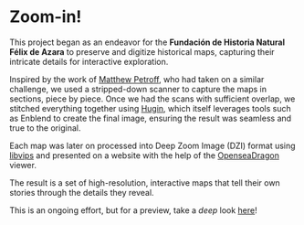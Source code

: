 # Zoom-in!

This project began as an endeavor for the __Fundación de Historia Natural Félix de Azara__ to preserve and digitize historical maps, capturing their intricate details for interactive exploration.

Inspired by the work of [Matthew Petroff](https://mpetroff.net/2013/09/scanner-modifications-to-scan-large-documents/), who had taken on a similar challenge, we used a stripped-down scanner to capture the maps in sections, piece by piece. Once we had the scans with sufficient overlap, we stitched everything together using [Hugin](https://hugin.sourceforge.io/), which itself leverages tools such as Enblend to create the final image, ensuring the result was seamless and true to the original.

Each map was later on processed into Deep Zoom Image (DZI) format using [libvips](https://www.libvips.org/) and presented on a website with the help of the [OpenseaDragon](https://openseadragon.github.io/) viewer.

The result is a set of high-resolution, interactive maps that tell their own stories through the details they reveal.

This is an ongoing effort, but for a preview, take a _deep_ look [here]()!